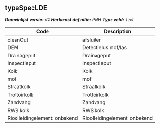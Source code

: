 ## typeSpecLDE

*__Domeinlijst versie:__ d4*
*__Herkomst definitie:__ PNH*
*__Type veld:__ Text*

|__Code__ |__Description__	|
|	---	|	---	|
| cleanOut | afsluiter |
| DEM | Detectielus mof/las |
| Drainageput | Drainageput |
| Inspectieput | Inspectieput |
| Kolk | Kolk |
| mof | mof |
| Straatkolk | Straatkolk |
| Trottoirkolk | Trottoirkolk |
| Zandvang | Zandvang |
| RWS kolk | RWS kolk |
| Rioolleidingelement: onbekend | Rioolleidingelement: onbekend |